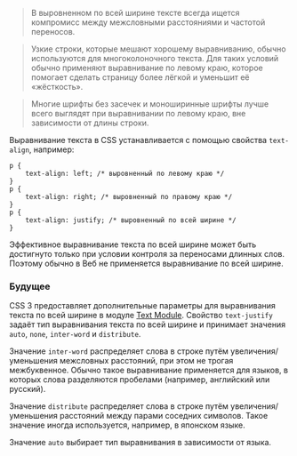 > В выровненном по всей ширине тексте всегда ищется компромисс между межсловными расстояниями и частотой переносов.

> Узкие строки, которые мешают хорошему выравниванию, обычно используются для многоколоночного текста. Для таких условий обычно применяют выравнивание по левому краю, которое помогает сделать страницу более лёгкой и уменьшит её «жёсткость».

> Многие шрифты без засечек и моноширинные шрифты лучше всего выглядят при выравнивании по левому краю, вне зависимости от длины строки.

Выравнивание текста в <abbr>CSS</abbr> устанавливается с помощью свойства `text-align`, например:

    p {
        text-align: left; /* выровненный по левому краю */
    }
    p {
        text-align: right; /* выровненный по правому краю */
    }
    p {
        text-align: justify; /* выровненный по всей ширине */
    }

Эффективное выравнивание текста по всей ширине может быть достигнуто только при условии контроля за переносами длинных слов. Поэтому обычно в Веб не применяется выравнивание по всей ширине.

### Будущее

<abbr>CSS 3</abbr> предоставляет дополнительные параметры для выравнивания текста по всей ширине в модуле [Text Module](http://www.w3.org/TR/css3-text/). Свойство `text-justify` задаёт тип выравнивания текста по всей ширине и принимает значения `auto`, `none`, `inter-word` и `distribute`.

Значение `inter-word` распределяет слова в строке путём увеличения/уменьшения межсловных расстояний, при этом не трогая межбуквенное. Обычно такое выравнивание применяется для языков, в которых слова разделяются пробелами (например, английский или русский).

Значение `distribute` распределяет слова в строке путём увеличения/уменьшения расстояний между парами соседних символов. Такое значение иногда используется, например, в японском языке.

Значение `auto` выбирает тип выравнивания в зависимости от языка.